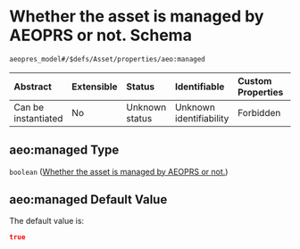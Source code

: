 # Whether the asset is managed by AEOPRS or not. Schema

```txt
aeopres_model#/$defs/Asset/properties/aeo:managed
```



| Abstract            | Extensible | Status         | Identifiable            | Custom Properties | Additional Properties | Access Restrictions | Defined In                                                                |
| :------------------ | :--------- | :------------- | :---------------------- | :---------------- | :-------------------- | :------------------ | :------------------------------------------------------------------------ |
| Can be instantiated | No         | Unknown status | Unknown identifiability | Forbidden         | Allowed               | none                | [model.schema.json\*](../../out/model.schema.json "open original schema") |

## aeo:managed Type

`boolean` ([Whether the asset is managed by AEOPRS or not.](model-defs-asset-properties-whether-the-asset-is-managed-by-aeoprs-or-not.md))

## aeo:managed Default Value

The default value is:

```json
true
```
